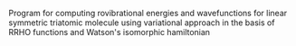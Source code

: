 Program for computing rovibrational energies and wavefunctions for linear symmetric triatomic molecule using variational approach in the basis of RRHO functions and Watson's isomorphic hamiltonian

